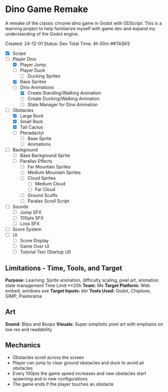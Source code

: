 # Dino Game Remake
A remake of the classic chrome dino game in Godot with GDScript. This is a learning project to help
familiarize myself with game dev and expand my understanding of the Godot engine.

Created: 24-12-01
Status: Dev
Total Time: 4h 00m
##TASKS
- [x] Scope
- [ ] Player Dino
	- [x] Player Jump
	- [ ] Player Duck
		-[ ] Ducking Sprites
	- [x] Base Sprites
	- [ ] Dino Animations
		- [x] Create Standing/Walking Animation
		- [ ] Create Ducking/Walking Animation
		- [ ] State Manager for Dino Animation
- [ ] Obstacles
	- [x] Large Rock
	- [x] Small Rock
	- [x] Tall Cactus
	- [ ] Pteradactyl
		- [ ] Base Sprite
		- [ ] Animations
- [ ] Background 
  - [ ] Base Background Sprite
  - [ ] Parallax Effects
	- [ ] Far Mountain Sprites
	- [ ] Medium Mountain Sprites
	- [ ] Cloud Sprites
		- [ ] Medium Cloud
		- [ ] Far Cloud
	- [ ] Ground Scuffs
	- [ ] Paralax Scroll Script
- [ ] Sounds
	- [ ] Jump SFX
	- [ ] 100pts SFX
	- [ ] Loss SFX
- [ ] Score System
- [ ] UI
	- [ ] Score Display
	- [ ] Game Over UI
	- [ ] Tutorial Text (Startup UI)

## Limitations - Time, Tools, and Target
**Purpose:** Learning: Sprite animation, difficulty scaling, pixel art, animation state management
Time Limit:**20h
**Team:** Me
**Target Platform:** Web embed, windows exe
**Target Inputs:** kbr
**Tools Used:** Godot, Chiptone, GIMP, Pixelorama
## Art
**Sound:** Blips and Boops
**Visuals:** Super simplistic pixel art with emphasis on low res and readability
## Mechanics
- Obstacles scroll across the screen
- Player can jump to clear ground obstacles and duck to avoid air obstacles
- Every 100pts the game speed increases and new obstacles start spawning and in new configurations
- The game ends if the player touches an obstacle
